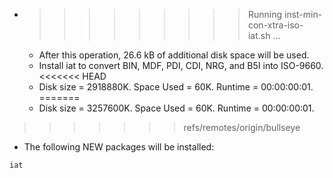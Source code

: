 * >>>>>>>>> Running inst-min-con-xtra-iso-iat.sh ...
  * After this operation, 26.6 kB of additional disk space will be used.
  * Install iat to convert BIN, MDF, PDI, CDI, NRG, and B5I into ISO-9660.
<<<<<<< HEAD
  * Disk size = 2918880K. Space Used = 60K. Runtime = 00:00:00:01.
=======
  * Disk size = 3257600K. Space Used = 60K. Runtime = 00:00:00:01.
>>>>>>> refs/remotes/origin/bullseye
  * The following NEW packages will be installed:
  ```bash
iat
  ```
